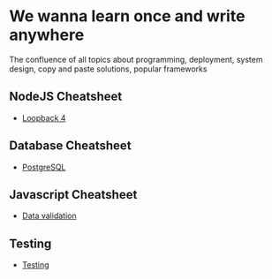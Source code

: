 # We wanna learn once and write anywhere

The confluence of all topics about programming, deployment, system design, copy and paste solutions, popular frameworks

## NodeJS Cheatsheet

- [Loopback 4](./loopback/index.md)

## Database Cheatsheet

- [PostgreSQL](./postgresql/index.md)

## Javascript Cheatsheet

- [Data validation](./javascript/data-validation.md)

## Testing

- [Testing](./testing/index.md)
